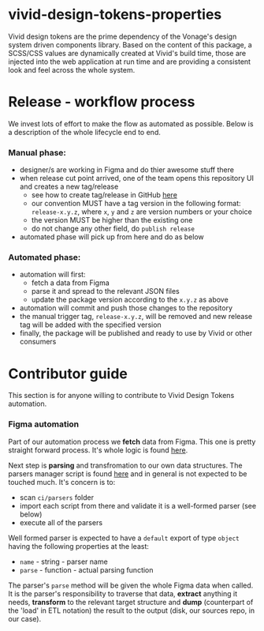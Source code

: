# vivid-design-tokens-properties

Vivid design tokens are the prime dependency of the Vonage's design system driven components library.
Based on the content of this package, a SCSS/CSS values are dynamically created at Vivid's build time, those are injected into the web application at run time and are providing a consistent look and feel across the whole system.

# Release - workflow process

We invest lots of effort to make the flow as automated as possible.
Below is a description of the whole lifecycle end to end.

### Manual phase:
- designer/s are working in Figma and do thier awesome stuff there
- when release cut point arrived, one of the team opens this repository UI and creates a new tag/release
	- see how to create tag/release in GitHub [here](https://docs.github.com/en/free-pro-team@latest/github/administering-a-repository/managing-releases-in-a-repository)
	- our convention MUST have a tag version in the following format: `release-x.y.z`, where `x`, `y` and `z` are version numbers or your choice
	- the version MUST be higher than the existing one
	- do not change any other field, do `publish release`
- automated phase will pick up from here and do as below

### Automated phase:
- automation will first:
	- fetch a data from Figma
	- parse it and spread to the relevant JSON files
	- update the package version according to the `x.y.z` as above
- automation will commit and push those changes to the repository
- the manual trigger tag, `release-x.y.z`, will be removed and new release tag will be added with the specified version
- finally, the package will be published and ready to use by Vivid or other consumers

# Contributor guide

This section is for anyone willing to contribute to Vivid Design Tokens automation.

### Figma automation

Part of our automation process we __fetch__ data from Figma.
This one is pretty straight forward process. It's whole logic is found [here](./ci/fetch-figma-data.js).

Next step is __parsing__ and transfromation to our own data structures.
The parsers manager script is found [here](./ci/parse-figma-data.js) and in general is not expected to be touched much.
It's concern is to:
* scan `ci/parsers` folder
* import each script from there and validate it is a well-formed parser (see below)
* execute all of the parsers

Well formed parser is expected to have a `default` export of type `object` having the following properties at the least:
* `name` - string - parser name
* `parse` - function - actual parsing function

The parser's `parse` method will be given the whole Figma data when called.
It is the parser's responsibility to traverse that data, __extract__ anything it needs, __transform__ to the relevant target structure and __dump__ (counterpart of the 'load' in ETL notation) the result to the output (disk, our sources repo, in our case).